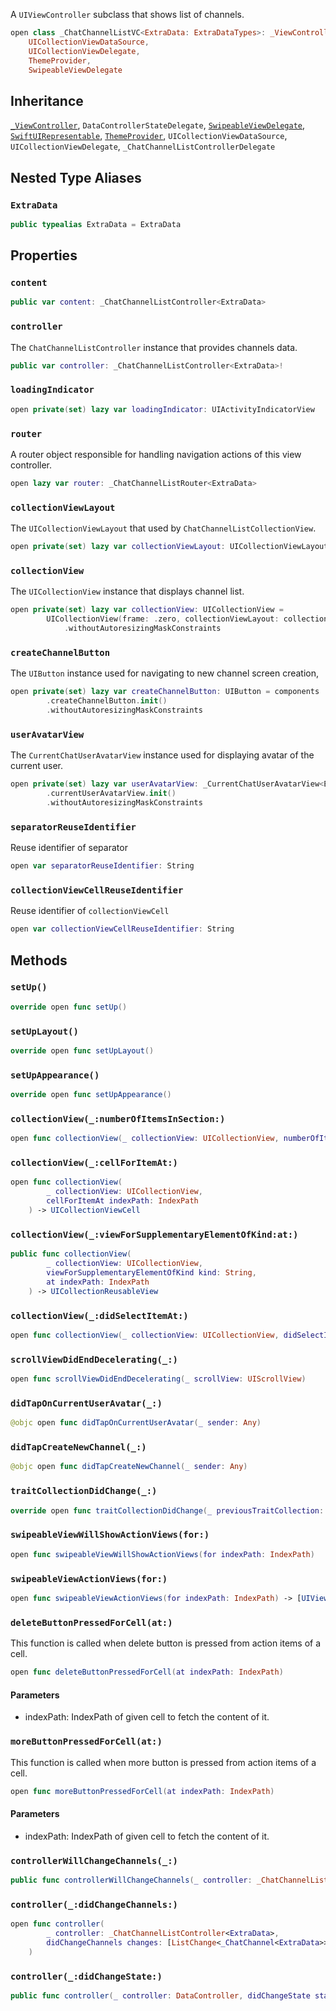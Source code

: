 
A `UIViewController` subclass  that shows list of channels.

``` swift
open class _ChatChannelListVC<ExtraData: ExtraDataTypes>: _ViewController,
    UICollectionViewDataSource,
    UICollectionViewDelegate,
    ThemeProvider,
    SwipeableViewDelegate 
```

## Inheritance

[`_ViewController`](../CommonViews/_ViewController), `DataControllerStateDelegate`, [`SwipeableViewDelegate`](SwipeableViewDelegate), [`SwiftUIRepresentable`](../CommonViews/SwiftUIRepresentable), [`ThemeProvider`](../Utils/ThemeProvider), `UICollectionViewDataSource`, `UICollectionViewDelegate`, `_ChatChannelListControllerDelegate`

## Nested Type Aliases

### `ExtraData`

``` swift
public typealias ExtraData = ExtraData
```

## Properties

### `content`

``` swift
public var content: _ChatChannelListController<ExtraData> 
```

### `controller`

The `ChatChannelListController` instance that provides channels data.

``` swift
public var controller: _ChatChannelListController<ExtraData>!
```

### `loadingIndicator`

``` swift
open private(set) lazy var loadingIndicator: UIActivityIndicatorView 
```

### `router`

A router object responsible for handling navigation actions of this view controller.

``` swift
open lazy var router: _ChatChannelListRouter<ExtraData> 
```

### `collectionViewLayout`

The `UICollectionViewLayout` that used by `ChatChannelListCollectionView`.

``` swift
open private(set) lazy var collectionViewLayout: UICollectionViewLayout 
```

### `collectionView`

The `UICollectionView` instance that displays channel list.

``` swift
open private(set) lazy var collectionView: UICollectionView =
        UICollectionView(frame: .zero, collectionViewLayout: collectionViewLayout)
            .withoutAutoresizingMaskConstraints
```

### `createChannelButton`

The `UIButton` instance used for navigating to new channel screen creation,

``` swift
open private(set) lazy var createChannelButton: UIButton = components
        .createChannelButton.init()
        .withoutAutoresizingMaskConstraints
```

### `userAvatarView`

The `CurrentChatUserAvatarView` instance used for displaying avatar of the current user.

``` swift
open private(set) lazy var userAvatarView: _CurrentChatUserAvatarView<ExtraData> = components
        .currentUserAvatarView.init()
        .withoutAutoresizingMaskConstraints
```

### `separatorReuseIdentifier`

Reuse identifier of separator

``` swift
open var separatorReuseIdentifier: String 
```

### `collectionViewCellReuseIdentifier`

Reuse identifier of `collectionViewCell`

``` swift
open var collectionViewCellReuseIdentifier: String 
```

## Methods

### `setUp()`

``` swift
override open func setUp() 
```

### `setUpLayout()`

``` swift
override open func setUpLayout() 
```

### `setUpAppearance()`

``` swift
override open func setUpAppearance() 
```

### `collectionView(_:numberOfItemsInSection:)`

``` swift
open func collectionView(_ collectionView: UICollectionView, numberOfItemsInSection section: Int) -> Int 
```

### `collectionView(_:cellForItemAt:)`

``` swift
open func collectionView(
        _ collectionView: UICollectionView,
        cellForItemAt indexPath: IndexPath
    ) -> UICollectionViewCell 
```

### `collectionView(_:viewForSupplementaryElementOfKind:at:)`

``` swift
public func collectionView(
        _ collectionView: UICollectionView,
        viewForSupplementaryElementOfKind kind: String,
        at indexPath: IndexPath
    ) -> UICollectionReusableView 
```

### `collectionView(_:didSelectItemAt:)`

``` swift
open func collectionView(_ collectionView: UICollectionView, didSelectItemAt indexPath: IndexPath) 
```

### `scrollViewDidEndDecelerating(_:)`

``` swift
open func scrollViewDidEndDecelerating(_ scrollView: UIScrollView) 
```

### `didTapOnCurrentUserAvatar(_:)`

``` swift
@objc open func didTapOnCurrentUserAvatar(_ sender: Any) 
```

### `didTapCreateNewChannel(_:)`

``` swift
@objc open func didTapCreateNewChannel(_ sender: Any) 
```

### `traitCollectionDidChange(_:)`

``` swift
override open func traitCollectionDidChange(_ previousTraitCollection: UITraitCollection?) 
```

### `swipeableViewWillShowActionViews(for:)`

``` swift
open func swipeableViewWillShowActionViews(for indexPath: IndexPath) 
```

### `swipeableViewActionViews(for:)`

``` swift
open func swipeableViewActionViews(for indexPath: IndexPath) -> [UIView] 
```

### `deleteButtonPressedForCell(at:)`

This function is called when delete button is pressed from action items of a cell.

``` swift
open func deleteButtonPressedForCell(at indexPath: IndexPath) 
```

#### Parameters

  - indexPath: IndexPath of given cell to fetch the content of it.

### `moreButtonPressedForCell(at:)`

This function is called when more button is pressed from action items of a cell.

``` swift
open func moreButtonPressedForCell(at indexPath: IndexPath) 
```

#### Parameters

  - indexPath: IndexPath of given cell to fetch the content of it.

### `controllerWillChangeChannels(_:)`

``` swift
public func controllerWillChangeChannels(_ controller: _ChatChannelListController<ExtraData>) 
```

### `controller(_:didChangeChannels:)`

``` swift
open func controller(
        _ controller: _ChatChannelListController<ExtraData>,
        didChangeChannels changes: [ListChange<_ChatChannel<ExtraData>>]
    ) 
```

### `controller(_:didChangeState:)`

``` swift
public func controller(_ controller: DataController, didChangeState state: DataController.State) 
```

